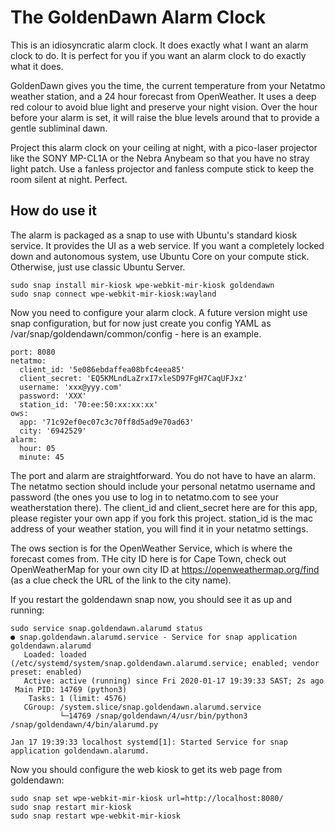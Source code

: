 # The GoldenDawn Alarm Clock

This is an idiosyncratic alarm clock. It does exactly what I want an alarm
clock to do. It is perfect for you if you want an alarm clock to do exactly
what it does.

GoldenDawn gives you the time, the current temperature from your Netatmo
weather station, and a 24 hour forecast from OpenWeather. It uses a deep red
colour to avoid blue light and preserve your night vision. Over the hour
before your alarm is set, it will raise the blue levels around that to
provide a gentle subliminal dawn.

Project this alarm clock on your ceiling at night, with a pico-laser
projector like the SONY MP-CL1A or the Nebra Anybeam so that you have no
stray light patch. Use a fanless projector and fanless compute stick to keep
the room silent at night. Perfect.

## How do use it

The alarm is packaged as a snap to use with Ubuntu's standard kiosk service.
It provides the UI as a web service. If you want a completely locked down
and autonomous system, use Ubuntu Core on your compute stick. Otherwise,
just use classic Ubuntu Server.


    sudo snap install mir-kiosk wpe-webkit-mir-kiosk goldendawn
    sudo snap connect wpe-webkit-mir-kiosk:wayland

Now you need to configure your alarm clock. A future version might use snap
configuration, but for now just create you config YAML as
/var/snap/goldendawn/common/config - here is an example.

    port: 8080
    netatmo:
      client_id: '5e086ebdaffea08bfc4eea85'
      client_secret: 'EQ5KMLndLaZrxI7xleSD97FgH7CaqUFJxz'
      username: 'xxx@yyy.com'
      password: 'XXX'
      station_id: '70:ee:50:xx:xx:xx'
    ows:
      app: '71c92ef0ec07c3c70ff8d5ad9e70ad63'
      city: '6942529'
    alarm:
      hour: 05
      minute: 45

The port and alarm are straightforward. You do not have to have an alarm.
The netatmo section should include your personal netatmo username and
password (the ones you use to log in to netatmo.com to see your
weatherstation there). The client_id and client_secret here are for this
app, please register your own app if you fork this project. station_id is
the mac address of your weather station, you will find it in your netatmo
settings.

The ows section is for the OpenWeather Service, which is where the forecast
comes from. THe city ID here is for Cape Town, check out OpenWeatherMap for
your own city ID at https://openweathermap.org/find  (as a clue check the
URL of the link to the city name).

If you restart the goldendawn snap now, you should see it as up and running:

    sudo service snap.goldendawn.alarumd status
    ● snap.goldendawn.alarumd.service - Service for snap application goldendawn.alarumd
       Loaded: loaded (/etc/systemd/system/snap.goldendawn.alarumd.service; enabled; vendor preset: enabled)
       Active: active (running) since Fri 2020-01-17 19:39:33 SAST; 2s ago
     Main PID: 14769 (python3)
        Tasks: 1 (limit: 4576)
       CGroup: /system.slice/snap.goldendawn.alarumd.service
               └─14769 /snap/goldendawn/4/usr/bin/python3 /snap/goldendawn/4/bin/alarumd.py

    Jan 17 19:39:33 localhost systemd[1]: Started Service for snap application goldendawn.alarumd.

Now you should configure the web kiosk to get its web page from goldendawn:

    sudo snap set wpe-webkit-mir-kiosk url=http://localhost:8080/
    sudo snap restart mir-kiosk
    sudo snap restart wpe-webkit-mir-kiosk


